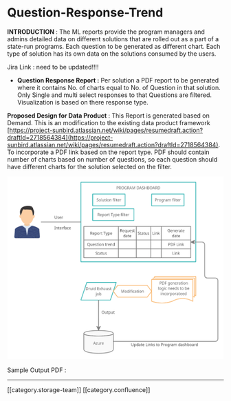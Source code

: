 # Question-Response-Trend

**INTRODUCTION** : The ML reports provide the program managers and admins detailed data on different solutions that are rolled out as a part of a state-run programs. Each question to be generated as different chart. Each type of solution has its own data on the solutions consumed by the users.

Jira Link : need to be updated!!!!

* **Question Response Report :** Per solution a PDF report to be generated where it contains No. of charts equal to No. of Question in that solution. Only Single and multi select responses to that Questions are filtered. Visualization is based on there response type.

**Proposed Design for Data Product** : This Report is generated based on Demand. This is an modification to the existing data product framework [https://project-sunbird.atlassian.net/wiki/pages/resumedraft.action?draftId=2718564384](https://project-sunbird.atlassian.net/wiki/pages/resumedraft.action?draftId=2718564384). To incorporate a PDF link based on the report type. PDF should contain number of charts based on number of questions, so each question should have different charts for the solution selected on the filter.

![](<../../../../../../.gitbook/assets/Question Response Trend (1).png>)

Sample Output PDF :

***

\[\[category.storage-team]] \[\[category.confluence]]
